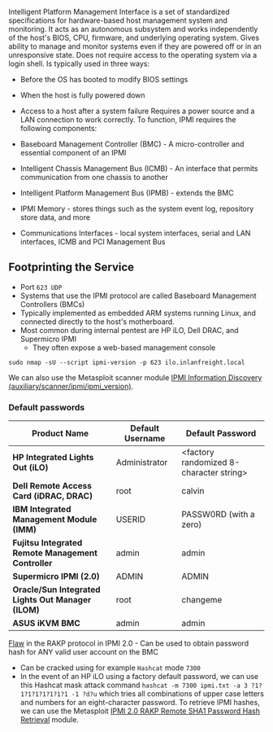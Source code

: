 Intelligent Platform Management Interface is a set of standardized specifications for hardware-based host management system and monitoring. It acts as an autonomous subsystem and works independently of the  host's BIOS, CPU, firmware, and underlying operating system. Gives ability to manage and monitor systems even if they are powered off or in an unresponsive state. Does not require access  to the operating system via a login shell. Is typically used in three ways:
- Before the OS has booted to modify BIOS settings
- When the host is fully powered down
- Access to a host after a system failure
Requires a power source and a LAN connection to work correctly.
To function, IPMI requires the following components:

- Baseboard Management Controller (BMC) - A micro-controller and essential component of an IPMI
- Intelligent Chassis Management Bus (ICMB) - An interface that permits communication from one chassis to another
- Intelligent Platform Management Bus (IPMB) - extends the BMC
- IPMI Memory - stores things such as the system event log, repository store data, and more
- Communications Interfaces - local system interfaces, serial and LAN interfaces, ICMB and PCI Management Bus
## Footprinting the Service
- Port `623 UDP`
- Systems that use the IPMI protocol are called Baseboard Management Controllers (BMCs)
- Typically implemented as embedded ARM systems running Linux, and connected directly to the host's motherboard.
- Most common during internal pentest are HP iLO, Dell DRAC, and Supermicro IPMI
	- They often expose a web-based management console

```shell
sudo nmap -sU --script ipmi-version -p 623 ilo.inlanfreight.local
```

We can also use the Metasploit scanner module [IPMI Information Discovery (auxiliary/scanner/ipmi/ipmi_version)](https://www.rapid7.com/db/modules/auxiliary/scanner/ipmi/ipmi_version/).

### Default passwords

| Product Name                                        | Default Username | Default Password                        |
| --------------------------------------------------- | ---------------- | --------------------------------------- |
| **HP Integrated Lights Out (iLO)**                  | Administrator    | <factory randomized 8-character string> |
| **Dell Remote Access Card (iDRAC, DRAC)**           | root             | calvin                                  |
| **IBM Integrated Management Module (IMM)**          | USERID           | PASSW0RD (with a zero)                  |
| **Fujitsu Integrated Remote Management Controller** | admin            | admin                                   |
| **Supermicro IPMI (2.0)**                           | ADMIN            | ADMIN                                   |
| **Oracle/Sun Integrated Lights Out Manager (ILOM)** | root             | changeme                                |
| **ASUS iKVM BMC**                                   | admin            | admin                                   |

[Flaw](http://fish2.com/ipmi/remote-pw-cracking.html) in the RAKP protocol in IPMI 2.0 - Can be used to obtain password hash for ANY valid user account on the BMC
- Can be cracked using for example `Hashcat` mode `7300`
- In the event of an HP iLO using a factory default password, we can use this Hashcat mask attack command `hashcat -m 7300 ipmi.txt -a 3 ?1?1?1?1?1?1?1?1 -1 ?d?u` which tries all combinations of upper case letters and numbers for an eight-character password.
To retrieve IPMI hashes, we can use the Metasploit [IPMI 2.0 RAKP Remote SHA1 Password Hash Retrieval](https://www.rapid7.com/db/modules/auxiliary/scanner/ipmi/ipmi_dumphashes/) module.